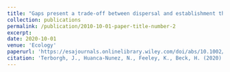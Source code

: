 ```yaml
---
title: "Gaps present a trade‐off between dispersal and establishment that nourishes species diversity"
collection: publications
permalink: /publication/2010-10-01-paper-title-number-2
excerpt: 
date: 2020-10-01
venue: 'Ecology'
paperurl: 'https://esajournals.onlinelibrary.wiley.com/doi/abs/10.1002/ecy.2996'
citation: 'Terborgh, J., Huanca-Nunez, N., Feeley, K., Beck, H. (2020). &quot;Gaps present a trade‐off between dispersal and establishment that nourishes species diversity:.&quot; <i>Ecology</i>. 101(5)e02996.'
---
```


